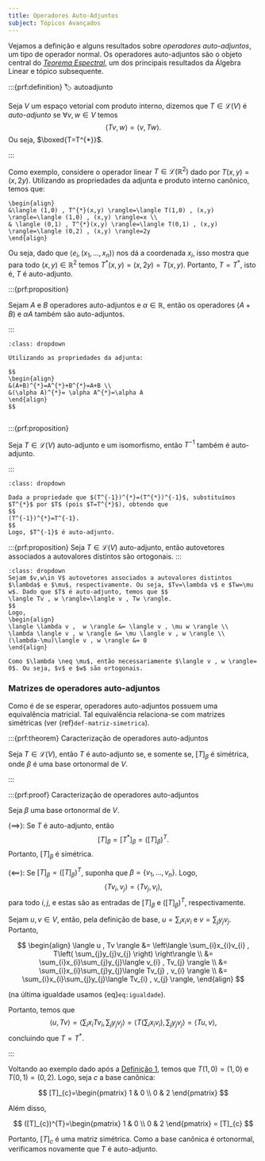 ```yaml
---
title: Operadores Auto-Adjuntos
subject: Tópicos Avançados
---
```


Vejamos a definição e alguns resultados sobre *operadores auto-adjuntos*, um tipo de operador normal. Os operadores auto-adjuntos são o objeto central do [*Teorema Espectral*](teorema-espectral.md), um dos principais resultados da Álgebra Linear e tópico subsequente.

:::{prf:definition}
:label: autoadjunto

Seja $V$ um espaço vetorial com produto interno, dizemos que $T\in \mathcal{L}(V)$ é *auto-adjunto* se $\forall v,w\in V$ temos
$$
\langle Tv , w \rangle=\langle v , Tw \rangle.
$$
Ou seja, $\boxed{T=T^{*}}$.

:::

Como exemplo, considere o operador linear $T\in \mathcal{L}(\mathbb{R}^{2})$ dado por $T(x,y)=(x,2y)$. Utilizando as propriedades da adjunta e produto interno canônico, temos que:

```{math}
\begin{align}
&\langle (1,0) , T^{*}(x,y) \rangle=\langle T(1,0) , (x,y) \rangle=\langle (1,0) , (x,y) \rangle=x \\
& \langle (0,1) , T^{*}(x,y) \rangle=\langle T(0,1) , (x,y) \rangle=\langle (0,2) , (x,y) \rangle=2y
\end{align}
```

Ou seja, dado que $\langle e_{i} , (x_{1},\dots,x_{n}) \rangle$ nos dá a coordenada $x_{i}$, isso mostra que para todo $(x,y)\in \mathbb{R}^{2}$ temos $T^{*}(x,y)=(x,2y)=T(x,y)$. Portanto, $T=T^{*}$, isto é, $T$ é auto-adjunto.

:::{prf:proposition}

Sejam $A$ e $B$ operadores auto-adjuntos e $\alpha \in \mathbb{R}$, então os operadores $(A+B)$ e $\alpha A$ também são auto-adjuntos.

:::

```{admonition} Demonstração
:class: dropdown

Utilizando as propriedades da adjunta:

$$
\begin{align}
&(A+B)^{*}=A^{*}+B^{*}=A+B \\
&(\alpha A)^{*}= \alpha A^{*}=\alpha A
\end{align}
$$


```

:::{prf:proposition}

Seja $T\in \mathcal{L}(V)$ auto-adjunto e um isomorfismo, então $T^{-1}$ também é auto-adjunto.

:::

```{admonition} Demonstração
:class: dropdown

Dada a propriedade que $(T^{-1})^{*}=(T^{*})^{-1}$, substituímos $T^{*}$ por $T$ (pois $T=T^{*}$), obtendo que
$$
(T^{-1})^{*}=T^{-1}.
$$
Logo, $T^{-1}$ é auto-adjunto.

```

:::{prf:proposition}
Seja $T \in \mathcal{L}(V)$ auto-adjunto, então autovetores associados a autovalores distintos são ortogonais.
:::

```{admonition} Demonstração
:class: dropdown
Sejam $v,w\in V$ autovetores associados a autovalores distintos $\lambda$ e $\mu$, respectivamente. Ou seja, $Tv=\lambda v$ e $Tw=\mu w$. Dado que $T$ é auto-adjunto, temos que $$
\langle Tv , w \rangle=\langle v , Tw \rangle.
$$
Logo, 
\begin{align}
\langle \lambda v ,  w \rangle &= \langle v , \mu w \rangle \\
\lambda \langle v , w \rangle &= \mu \langle v , w \rangle \\
(\lambda-\mu)\langle v , w \rangle &= 0
\end{align}

Como $\lambda \neq \mu$, então necessariamente $\langle v , w \rangle= 0$. Ou seja, $v$ e $w$ são ortogonais.
```

### Matrizes de operadores auto-adjuntos

Como é de se esperar, operadores auto-adjuntos possuem uma equivalência matricial. Tal equivalência relaciona-se com matrizes simétricas (ver {ref}`def-matriz-simetrica`).

:::{prf:theorem} Caracterização de operadores auto-adjuntos

Seja $T\in \mathcal{L}(V)$, então $T$ é auto-adjunto se, e somente se, $[T]_\beta$ é simétrica, onde $\beta$ é uma base ortonormal de $V$.

:::

:::{prf:proof} Caracterização de operadores auto-adjuntos

Seja $\beta$ uma base ortonormal de $V$.

$(\implies):$ Se $T$ é auto-adjunto, então
$$
[T]_{\beta}=[T^{*}]_{\beta}=([T]_{\beta})^{T}.
$$
Portanto, $[T]_{\beta}$ é simétrica.

$(\impliedby):$ Se $[T]_{\beta}=([T]_{\beta})^{T}$, suponha que $\beta = \{ v_{1},\dots,v_{n} \}$. Logo, 
$$
\langle Tv_{i} , v_{j} \rangle=\langle Tv_{j} , v_{i} \rangle,
\label{eq:igualdade}
$$
para todo $i,j$, e estas são as entradas de $[T]_\beta$ e $([T]_{\beta})^{T}$, respectivamente.

Sejam $u,v\in V$, então, pela definição de base, $u=\sum_{i}x_{i}v_{i}$ e $v=\sum_{j}y_{j}v_{j}$. Portanto,

$$
\begin{align}
\langle u , Tv \rangle &= \left\langle  \sum_{i}x_{i}v_{i} , T\left( \sum_{j}y_{j}v_{j} \right)  \right\rangle \\
 &= \sum_{i}x_{i}\sum_{j}y_{j}\langle v_{i} , Tv_{j} \rangle \\
&= \sum_{i}x_{i}\sum_{j}y_{j}\langle Tv_{j} , v_{i} \rangle \\
&= \sum_{i}x_{i}\sum_{j}y_{j}\langle Tv_{i} , v_{j} \rangle,
\end{align} $$

(na última igualdade usamos {eq}`eq:igualdade`).

Portanto, temos que 
$$
\langle u , Tv \rangle=\left\langle  \sum_{i}x_{i}Tv_{i} , \sum_{j}y_{j}v_{j}  \right\rangle=\left\langle  T\left( \sum_{i}x_{i}v_{i} \right) , \sum_{j}y_{j}v_{j}  \right\rangle=\langle Tu , v \rangle,
$$
concluindo que $T=T^{*}$.

:::

Voltando ao exemplo dado após a [Definição 1](#autoadjunto), temos que $T(1,0)=(1,0)$ e $T(0,1)=(0,2)$. Logo, seja $c$ a base canônica:

$$
[T]_{c}=\begin{pmatrix}
1 & 0 \\
0 & 2
\end{pmatrix}
$$

Além disso,

$$
([T]_{c})^{T}=\begin{pmatrix}
1 & 0 \\
0 & 2
\end{pmatrix} = [T]_{c}
$$

Portanto, $[T]_{c}$ é uma matriz simétrica. Como a base canônica é ortonormal, verificamos novamente que $T$ é auto-adjunto.
